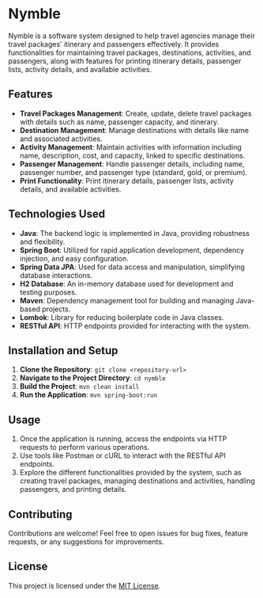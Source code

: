 # Nymble

Nymble is a software system designed to help travel agencies manage their travel packages' itinerary and passengers effectively. It provides functionalities for maintaining travel packages, destinations, activities, and passengers, along with features for printing itinerary details, passenger lists, activity details, and available activities.

## Features

- **Travel Packages Management**: Create, update, delete travel packages with details such as name, passenger capacity, and itinerary.
- **Destination Management**: Manage destinations with details like name and associated activities.
- **Activity Management**: Maintain activities with information including name, description, cost, and capacity, linked to specific destinations.
- **Passenger Management**: Handle passenger details, including name, passenger number, and passenger type (standard, gold, or premium).
- **Print Functionality**: Print itinerary details, passenger lists, activity details, and available activities.

## Technologies Used

- **Java**: The backend logic is implemented in Java, providing robustness and flexibility.
- **Spring Boot**: Utilized for rapid application development, dependency injection, and easy configuration.
- **Spring Data JPA**: Used for data access and manipulation, simplifying database interactions.
- **H2 Database**: An in-memory database used for development and testing purposes.
- **Maven**: Dependency management tool for building and managing Java-based projects.
- **Lombok**: Library for reducing boilerplate code in Java classes.
- **RESTful API**: HTTP endpoints provided for interacting with the system.

## Installation and Setup

1. **Clone the Repository**: `git clone <repository-url>`
2. **Navigate to the Project Directory**: `cd nymble`
3. **Build the Project**: `mvn clean install`
4. **Run the Application**: `mvn spring-boot:run`

## Usage

1. Once the application is running, access the endpoints via HTTP requests to perform various operations.
2. Use tools like Postman or cURL to interact with the RESTful API endpoints.
3. Explore the different functionalities provided by the system, such as creating travel packages, managing destinations and activities, handling passengers, and printing details.

## Contributing

Contributions are welcome! Feel free to open issues for bug fixes, feature requests, or any suggestions for improvements.

## License

This project is licensed under the [MIT License](LICENSE).
